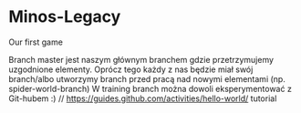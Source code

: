 # Minos-Legacy
Our first game

Branch master jest naszym głównym branchem gdzie przetrzymujemy uzgodnione elementy.
Oprócz tego każdy z nas będzie miał swój branch/albo utworzymy branch przed pracą nad nowymi elementami (np. spider-world-branch)
W training branch można dowoli eksperymentować z Git-hubem :) // https://guides.github.com/activities/hello-world/  tutorial

